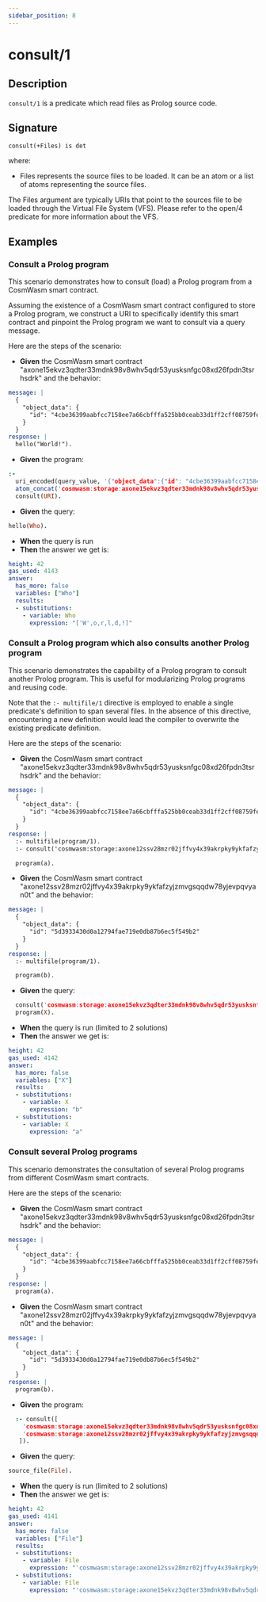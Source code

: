 ```yaml
---
sidebar_position: 8
---
```

[//]: # (This file is auto-generated. Please do not modify it yourself.)

# consult/1

## Description

`consult/1` is a predicate which read files as Prolog source code.

## Signature

```text
consult(+Files) is det
```

where:

- Files represents the source files to be loaded. It can be an atom or a list of atoms representing the source files.

The Files argument are typically URIs that point to the sources file to be loaded through the Virtual File System \(VFS\). Please refer to the open/4 predicate for more information about the VFS.

## Examples

### Consult a Prolog program

This scenario demonstrates how to consult (load) a Prolog program from a CosmWasm smart contract.

Assuming the existence of a CosmWasm smart contract configured to store a Prolog program, we construct a URI to specifically
identify this smart contract and pinpoint the Prolog program we want to consult via a query message.

Here are the steps of the scenario:

- **Given** the CosmWasm smart contract "axone15ekvz3qdter33mdnk98v8whv5qdr53yusksnfgc08xd26fpdn3tsrhsdrk" and the behavior:

```  yaml
message: |
  {
    "object_data": {
      "id": "4cbe36399aabfcc7158ee7a66cbfffa525bb0ceab33d1ff2cff08759fe0a9b05"
    }
  }
response: |
  hello("World!").
```

- **Given** the program:

```  prolog
:-
  uri_encoded(query_value, '{"object_data":{"id": "4cbe36399aabfcc7158ee7a66cbfffa525bb0ceab33d1ff2cff08759fe0a9b05"}}', Query),
  atom_concat('cosmwasm:storage:axone15ekvz3qdter33mdnk98v8whv5qdr53yusksnfgc08xd26fpdn3tsrhsdrk?base64Decode=false&query=', Query, URI),
  consult(URI).
```

- **Given** the query:

```  prolog
hello(Who).
```

- **When** the query is run
- **Then** the answer we get is:

```  yaml
height: 42
gas_used: 4143
answer:
  has_more: false
  variables: ["Who"]
  results:
  - substitutions:
    - variable: Who
      expression: "['W',o,r,l,d,!]"
```

### Consult a Prolog program which also consults another Prolog program

This scenario demonstrates the capability of a Prolog program to consult another Prolog program. This is useful for
modularizing Prolog programs and reusing code.

Note that the `:- multifile/1` directive is employed to enable a single predicate's definition to span several files.
In the absence of this directive, encountering a new definition would lead the compiler to overwrite the existing
predicate definition.

Here are the steps of the scenario:

- **Given** the CosmWasm smart contract "axone15ekvz3qdter33mdnk98v8whv5qdr53yusksnfgc08xd26fpdn3tsrhsdrk" and the behavior:

```  yaml
message: |
  {
    "object_data": {
      "id": "4cbe36399aabfcc7158ee7a66cbfffa525bb0ceab33d1ff2cff08759fe0a9b05"
    }
  }
response: |
  :- multifile(program/1).
  :- consult('cosmwasm:storage:axone12ssv28mzr02jffvy4x39akrpky9ykfafzyjzmvgsqqdw78yjevpqvyan0t?query=%7B%22object_data%22%3A%7B%22id%22%3A%20%225d3933430d0a12794fae719e0db87b6ec5f549b2%22%7D%7D&base64Decode=false').

  program(a).
```

- **Given** the CosmWasm smart contract "axone12ssv28mzr02jffvy4x39akrpky9ykfafzyjzmvgsqqdw78yjevpqvyan0t" and the behavior:

```  yaml
message: |
  {
    "object_data": {
      "id": "5d3933430d0a12794fae719e0db87b6ec5f549b2"
    }
  }
response: |
  :- multifile(program/1).

  program(b).
```

- **Given** the query:

```  prolog
  consult('cosmwasm:storage:axone15ekvz3qdter33mdnk98v8whv5qdr53yusksnfgc08xd26fpdn3tsrhsdrk?query=%7B%22object_data%22%3A%7B%22id%22%3A%20%224cbe36399aabfcc7158ee7a66cbfffa525bb0ceab33d1ff2cff08759fe0a9b05%22%7D%7D&base64Decode=false'),
  program(X).
```

- **When** the query is run (limited to 2 solutions)
- **Then** the answer we get is:

```  yaml
height: 42
gas_used: 4142
answer:
  has_more: false
  variables: ["X"]
  results:
  - substitutions:
    - variable: X
      expression: "b"
  - substitutions:
    - variable: X
      expression: "a"
```

### Consult several Prolog programs

This scenario demonstrates the consultation of several Prolog programs from different CosmWasm smart contracts.

Here are the steps of the scenario:

- **Given** the CosmWasm smart contract "axone15ekvz3qdter33mdnk98v8whv5qdr53yusksnfgc08xd26fpdn3tsrhsdrk" and the behavior:

```  yaml
message: |
  {
    "object_data": {
      "id": "4cbe36399aabfcc7158ee7a66cbfffa525bb0ceab33d1ff2cff08759fe0a9b05"
    }
  }
response: |
  program(a).
```

- **Given** the CosmWasm smart contract "axone12ssv28mzr02jffvy4x39akrpky9ykfafzyjzmvgsqqdw78yjevpqvyan0t" and the behavior:

```  yaml
message: |
  {
    "object_data": {
      "id": "5d3933430d0a12794fae719e0db87b6ec5f549b2"
    }
  }
response: |
  program(b).
```

- **Given** the program:

```  prolog
  :- consult([
    'cosmwasm:storage:axone15ekvz3qdter33mdnk98v8whv5qdr53yusksnfgc08xd26fpdn3tsrhsdrk?query=%7B%22object_data%22%3A%7B%22id%22%3A%20%224cbe36399aabfcc7158ee7a66cbfffa525bb0ceab33d1ff2cff08759fe0a9b05%22%7D%7D&base64Decode=false',
    'cosmwasm:storage:axone12ssv28mzr02jffvy4x39akrpky9ykfafzyjzmvgsqqdw78yjevpqvyan0t?query=%7B%22object_data%22%3A%7B%22id%22%3A%20%225d3933430d0a12794fae719e0db87b6ec5f549b2%22%7D%7D&base64Decode=false'
   ]).
```

- **Given** the query:

```  prolog
source_file(File).
```

- **When** the query is run (limited to 2 solutions)
- **Then** the answer we get is:

```  yaml
height: 42
gas_used: 4141
answer:
  has_more: false
  variables: ["File"]
  results:
  - substitutions:
    - variable: File
      expression: "'cosmwasm:storage:axone12ssv28mzr02jffvy4x39akrpky9ykfafzyjzmvgsqqdw78yjevpqvyan0t?query=%7B%22object_data%22%3A%7B%22id%22%3A%20%225d3933430d0a12794fae719e0db87b6ec5f549b2%22%7D%7D&base64Decode=false'"
  - substitutions:
    - variable: File
      expression: "'cosmwasm:storage:axone15ekvz3qdter33mdnk98v8whv5qdr53yusksnfgc08xd26fpdn3tsrhsdrk?query=%7B%22object_data%22%3A%7B%22id%22%3A%20%224cbe36399aabfcc7158ee7a66cbfffa525bb0ceab33d1ff2cff08759fe0a9b05%22%7D%7D&base64Decode=false'"
```
